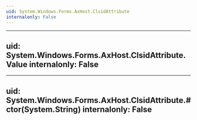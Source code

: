 ```yaml
---
uid: System.Windows.Forms.AxHost.ClsidAttribute
internalonly: False
---
```


---
uid: System.Windows.Forms.AxHost.ClsidAttribute.Value
internalonly: False
---

---
uid: System.Windows.Forms.AxHost.ClsidAttribute.#ctor(System.String)
internalonly: False
---

